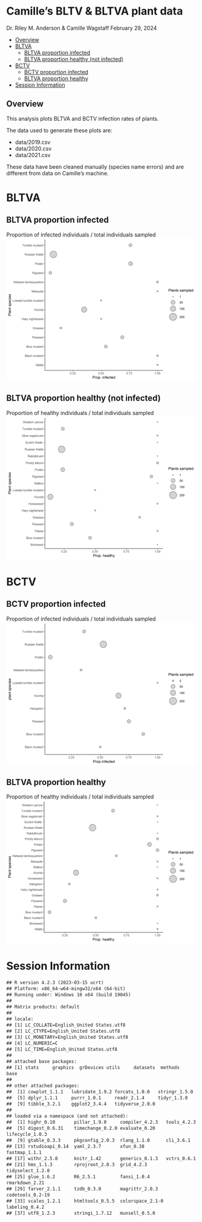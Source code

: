 Camille’s BLTV & BLTVA plant data
================
Dr. Riley M. Anderson & Camille Wagstaff
February 29, 2024

  

- [Overview](#overview)
- [BLTVA](#bltva)
  - [BLTVA proportion infected](#bltva-proportion-infected)
  - [BLTVA proportion healthy (not
    infected)](#bltva-proportion-healthy-not-infected)
- [BCTV](#bctv)
  - [BCTV proportion infected](#bctv-proportion-infected)
  - [BLTVA proportion healthy](#bltva-proportion-healthy)
- [Session Information](#session-information)

## Overview

This analysis plots BLTVA and BCTV infection rates of plants.

The data used to generate these plots are:

- data/2019.csv
- data/2020.csv
- data/2021.csv

These data have been cleaned manually (species name errors) and are
different from data on Camille’s machine.

# BLTVA

## BLTVA proportion infected

Proportion of infected individuals / total individuals sampled
![](BLTVA_files/figure-gfm/BLTVA_infection_by_Plant-1.png)<!-- -->

## BLTVA proportion healthy (not infected)

Proportion of healthy individuals / total individuals sampled
![](BLTVA_files/figure-gfm/BLTVA_healthy_by_plant-1.png)<!-- -->

# BCTV

## BCTV proportion infected

Proportion of infected individuals / total individuals sampled
![](BLTVA_files/figure-gfm/BCTV_infected_by_Plant-1.png)<!-- -->

## BLTVA proportion healthy

Proportion of healthy individuals / total individuals sampled
![](BLTVA_files/figure-gfm/BCTV_healthy_by_plant-1.png)<!-- -->

# Session Information

    ## R version 4.2.3 (2023-03-15 ucrt)
    ## Platform: x86_64-w64-mingw32/x64 (64-bit)
    ## Running under: Windows 10 x64 (build 19045)
    ## 
    ## Matrix products: default
    ## 
    ## locale:
    ## [1] LC_COLLATE=English_United States.utf8 
    ## [2] LC_CTYPE=English_United States.utf8   
    ## [3] LC_MONETARY=English_United States.utf8
    ## [4] LC_NUMERIC=C                          
    ## [5] LC_TIME=English_United States.utf8    
    ## 
    ## attached base packages:
    ## [1] stats     graphics  grDevices utils     datasets  methods   base     
    ## 
    ## other attached packages:
    ##  [1] cowplot_1.1.1   lubridate_1.9.2 forcats_1.0.0   stringr_1.5.0  
    ##  [5] dplyr_1.1.1     purrr_1.0.1     readr_2.1.4     tidyr_1.3.0    
    ##  [9] tibble_3.2.1    ggplot2_3.4.4   tidyverse_2.0.0
    ## 
    ## loaded via a namespace (and not attached):
    ##  [1] highr_0.10       pillar_1.9.0     compiler_4.2.3   tools_4.2.3     
    ##  [5] digest_0.6.31    timechange_0.2.0 evaluate_0.20    lifecycle_1.0.3 
    ##  [9] gtable_0.3.3     pkgconfig_2.0.3  rlang_1.1.0      cli_3.6.1       
    ## [13] rstudioapi_0.14  yaml_2.3.7       xfun_0.38        fastmap_1.1.1   
    ## [17] withr_2.5.0      knitr_1.42       generics_0.1.3   vctrs_0.6.1     
    ## [21] hms_1.1.3        rprojroot_2.0.3  grid_4.2.3       tidyselect_1.2.0
    ## [25] glue_1.6.2       R6_2.5.1         fansi_1.0.4      rmarkdown_2.21  
    ## [29] farver_2.1.1     tzdb_0.3.0       magrittr_2.0.3   codetools_0.2-19
    ## [33] scales_1.2.1     htmltools_0.5.5  colorspace_2.1-0 labeling_0.4.2  
    ## [37] utf8_1.2.3       stringi_1.7.12   munsell_0.5.0
